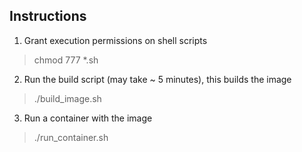 ## Instructions

1.  Grant execution permissions on shell scripts

> chmod 777 *.sh

2. Run the build script (may take ~ 5 minutes), this builds the image

> ./build_image.sh

3. Run a container with the image

> ./run_container.sh
